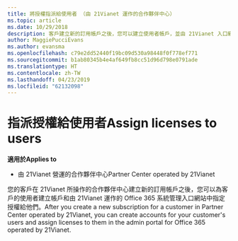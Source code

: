 ```yaml
---
title: 將授權指派給使用者 （由 21Vianet 運作的合作夥伴中心）
ms.topic: article
ms.date: 10/29/2018
description: 客戶建立新的訂用帳戶之後，您可以建立使用者帳戶，並由 21Vianet 入口網站您 Office 365 中將授權指派給特定使用者。
author: MaggiePucciEvans
ms.author: evansma
ms.openlocfilehash: c79e2dd52440f19bc09d530a98448f0f778ef771
ms.sourcegitcommit: b1ab80345b4e4af649fb8cc51d96d798e0791ade
ms.translationtype: HT
ms.contentlocale: zh-TW
ms.lasthandoff: 04/23/2019
ms.locfileid: "62132098"
---
```

# <a name="assign-licenses-to-users"></a><span data-ttu-id="56c33-103">指派授權給使用者</span><span class="sxs-lookup"><span data-stu-id="56c33-103">Assign licenses to users</span></span>

<span data-ttu-id="56c33-104">**適用於**</span><span class="sxs-lookup"><span data-stu-id="56c33-104">**Applies to**</span></span>

-   <span data-ttu-id="56c33-105">由 21Vianet 營運的合作夥伴中心</span><span class="sxs-lookup"><span data-stu-id="56c33-105">Partner Center operated by 21Vianet</span></span>


<span data-ttu-id="56c33-106">您的客戶在 21Vianet 所操作的合作夥伴中心建立新的訂用帳戶之後，您可以為客戶的使用者建立帳戶和由 21Vianet 運作的 Office 365 系統管理入口網站中指定授權給他們。</span><span class="sxs-lookup"><span data-stu-id="56c33-106">After you create a new subscription for a customer in Partner Center operated by 21Vianet, you can create accounts for your customer's users and assign licenses to them in the admin portal for Office 365 operated by 21Vianet.</span></span> 

